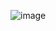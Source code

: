 ![image](https://github.com/Nerds-Catapult/vendy_marketplace-landing_page/assets/123143795/cc7bf9b8-3553-4846-8e7d-2ae09d88ed7b)
